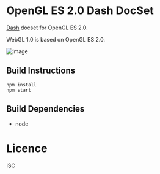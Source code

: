 # OpenGL ES 2.0 Dash DocSet

[Dash](https://kapeli.com/dash) docset for OpenGL ES 2.0.

WebGL 1.0 is based on OpenGL ES 2.0.

![image](https://cloud.githubusercontent.com/assets/43438/11996417/2b011b34-aa9d-11e5-819c-db8995125cb2.png)

## Build Instructions

```
npm install
npm start
```

## Build Dependencies

* node

# Licence

ISC
